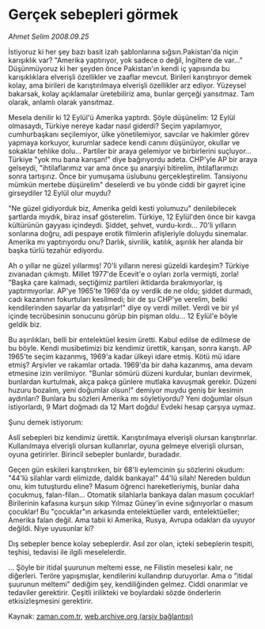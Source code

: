 # Gerçek sebepleri görmek

*Ahmet Selim 2008.09.25*

<tr><td class="metin" colspan="2" style="padding-top: 20px; padding-left: 5px; padding-right: 10px;">İstiyoruz ki her şey bazı basit izah şablonlarına sığsın.Pakistan'da niçin karışıklık var? "Amerika yaptırıyor, yok sadece o değil, İngiltere de var..." Düşünmüyoruz ki her şeyden önce Pakistan'ın kendi iç yapısında bu karışıklıklara elverişli özellikler ve zaaflar mevcut. Birileri karıştırıyor demek kolay, ama birileri de karıştırılmaya elverişli özellikler arz ediyor. Yüzeysel bakarsak, kolay açıklamalar üretebiliriz ama, bunlar gerçeği yansıtmaz. Tam olarak, anlamlı olarak yansıtmaz.</td></tr><tr><td class="metin" colspan="2" style="padding-top: 20px; padding-left: 5px; padding-right: 10px;"><p>Mesela denilir ki 12 Eylül'ü Amerika yaptırdı. Şöyle düşünelim: 12 Eylül olmasaydı, Türkiye nereye kadar nasıl giderdi? Seçim yapılamıyor, cumhurbaşkanı seçilemiyor, ülke yönetilemiyor, savcılar ve hakimler görev yapmaya korkuyor, kurumlar sadece kendi canını düşünüyor, okullar ve sokaklar tehlike dolu... Partiler bir araya gelemiyor ve birbirlerini suçluyor... Türkiye "yok mu bana karışan!" diye bağırıyordu adeta. CHP'yle AP bir araya gelseydi, "ihtilaflarımız var ama önce şu anarşiyi bitirelim, ihtilaflarımızı sonra tartışırız. Önce bir yumuşama üslubunu gerçekleştirelim. Tansiyonu mümkün mertebe düşürelim" deselerdi ve bu yönde ciddi bir gayret içine girseydiler 12 Eylül olur muydu?
<p>"Ne güzel gidiyorduk biz, Amerika geldi kesti yolumuzu" denilebilecek şartlarda mıydık, biraz insaf gösterelim. Türkiye, 12 Eylül'den önce bir kavga kültürünün gayyası içindeydi. Şiddet, şehvet, vurdu-kırdı... 70'li yılların sonlarına doğru, adi pespaye erotik filmlerin afişleriyle doluydu sinemalar. Amerika mı yaptırıyordu onu? Darlık, sivrilik, katılık, aşırılık her alanda bir başka türlü tezahür ediyordu.
<p>Ah o yıllar ne güzel yıllarmış! 70'li yılların neresi güzeldi kardeşim? Türkiye zıvanadan çıkmıştı. Millet 1977'de Ecevit'e o oyları zorla vermişti, zorla! "Başka çare kalmadı, seçtiğimiz partileri iktidarda bırakmıyorlar, iş yaptırmıyorlar. AP'ye 1965'te 1969'da oy verdik de ne oldu; şiddet durmadı, cadı kazanının fokurtuları kesilmedi; bir de şu CHP'ye verelim, belki kendilerinden sayarlar da yatışırlar!" diye oy verdi millet. Verdi ve bir yıl içinde tecrübesinin sonucunu görüp bin pişman oldu... 12 Eylül'e böyle geldik biz.
<p>Bu aşırılıkları, belli bir entelektüel kesim üretti. Kabul edilse de edilmese de bu böyle. Kendi musibetimizi biz kendimiz ürettik, karışan, sonra karıştı. AP 1965'te seçim kazanmış, 1969'a kadar ülkeyi idare etmiş. Kötü mü idare etmiş? Arşivler ve rakamlar ortada. 1969'da bir daha kazanmış, ama devam etmesine izin verilmiyor. "Bunlar sömürü düzeni kurdular, bunları devirmek, bunlardan kurtulmak, akça pakça günlere mutlaka kavuşmak gerekir. Düzeni huzuru bozalım, yeni doğumlar olsun!" demiyor muydu geniş bir kesimin aydınları? Bunlara bu sözleri Amerika mı söyletiyordu? Yeni doğumlar olsun istiyorlardı, 9 Mart doğmadı da 12 Mart doğdu! Evdeki hesap çarşıya uymaz.
<p>Şunu demek istiyorum:
<p>Aslî sebepleri biz kendimiz ürettik. Karıştırılmaya elverişli olursan karıştırırlar. Kullanılmaya elverişli olursan kullanırlar, oyuna gelmeye elverişli olursan, oyuna getirirler. Birincil sebepler bunlardır, buradadır.
<p>Geçen gün eskileri karıştırırken, bir 68'li eylemcinin şu sözlerini okudum: "44'lü silahlar vardı elimizde, daldık bankaya!" 44'lü silah! Nereden buldun onu, kim tutuşturdu eline? Masum öğrenci hareketleriymiş, bunlar daha çocukmuş, falan-filan... Otomatik silahlarla bankaya dalan masum çocuklar! Birilerinin kafasına kurşun sıkıp Yılmaz Güney'in evine sığınıyorlar o masum çocuklar! Bu "çocuklar"ın arkasında entelektüeller vardı, entelektüeller; Amerika falan değil. Ama tabii ki Amerika, Rusya, Avrupa odakları da uyuyor değildi. Niye uyusunlar ki?
<p>Dış sebepler bence kolay sebeplerdir. Asıl zor olan, içteki sebeplerin tespiti, teşhisi, tedavisi ile ilgili meselelerdir.
<p>... Şöyle bir itidal şuurunun meltemi esse, ne Filistin meselesi kalır, ne diğerleri. Teröre yapışmışlar, kendilerini kullandırıp duruyorlar. Ama o "itidal şuurunun meltemi" dediğim şey, kendiliğinden gelmez. Ciddi onarımlar ve tedaviler gerektirir. Çeşitli irilikteki ve boylardaki sözde önderlerin etkisizleşmesini gerektirir.<br/></p></p></p></p></p></p></p></p></p></td></tr>

Kaynak: [zaman.com.tr](http://zaman.com.tr/yazar.do?yazino=742272), [web.archive.org (arşiv bağlantısı)](http://web.archive.org/web/20081022191019/http://www.zaman.com.tr:80/yazar.do?yazino=742272)
